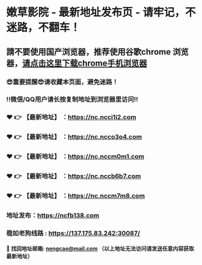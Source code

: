 # 嫩草影院 - 最新地址发布页 - 请牢记，不迷路，不翻车！

## 請不要使用国产浏览器，推荐使用谷歌chrome 浏览器，<a href = "https://www.google.cn/chrome/">请点击这里下载chrome手机浏览器</a>

### :sunglasses:重要提醒:sunglasses:请收藏本页面，避免迷路！
### ‼️微信/QQ用户请长按复制地址到浏览器里访问‼️

### :heart: :point_right: 【最新地址】 ：https://nc.ncci1i2.com
### :heart: :point_right: 【最新地址】 ：https://nc.ncco3o4.com
### :heart: :point_right: 【最新地址】 ：https://nc.nccm0m1.com
### :heart: :point_right: 【最新地址】 ：https://nc.nccb6b7.com
### :heart: :point_right: 【最新地址】 ：https://nc.nccm7m8.com

### 地址发布：https://ncfb138.com
### 稳如老狗线路 : https://137.175.83.242:30087/

#### :e-mail: __找回地址邮箱: nengcao@mail.com （以上地址无法访问请发送任意内容获取最新地址）__
